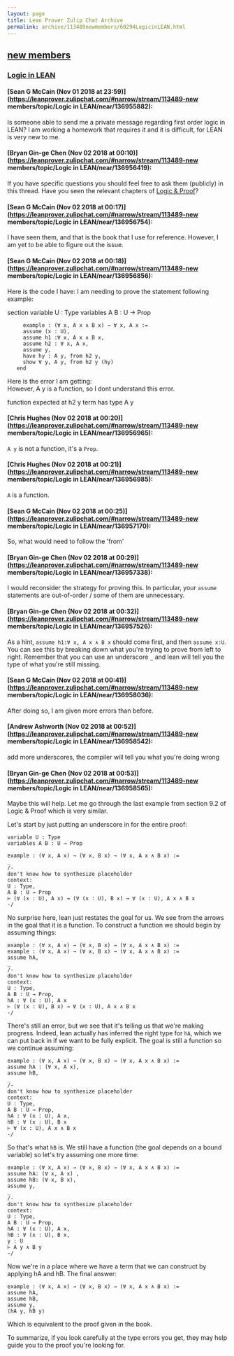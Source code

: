 ```yaml
---
layout: page
title: Lean Prover Zulip Chat Archive 
permalink: archive/113489newmembers/60294LogicinLEAN.html
---
```


## [new members](index.html)
### [Logic in LEAN](60294LogicinLEAN.html)

#### [Sean G McCain (Nov 01 2018 at 23:59)](https://leanprover.zulipchat.com/#narrow/stream/113489-new members/topic/Logic in LEAN/near/136955882):
Is someone able to send me a private message regarding first order logic in LEAN? I am working a homework that requires it and it is difficult, for LEAN is very new to me.

#### [Bryan Gin-ge Chen (Nov 02 2018 at 00:10)](https://leanprover.zulipchat.com/#narrow/stream/113489-new members/topic/Logic in LEAN/near/136956419):
If you have specific questions you should feel free to ask them (publicly) in this thread. Have you seen the relevant chapters of [Logic & Proof](http://avigad.github.io/logic_and_proof/first_order_logic.html)?

#### [Sean G McCain (Nov 02 2018 at 00:17)](https://leanprover.zulipchat.com/#narrow/stream/113489-new members/topic/Logic in LEAN/near/136956754):
I have seen them, and that is the book that I use for reference. However, I am yet to be able to figure out the issue.

#### [Sean G McCain (Nov 02 2018 at 00:18)](https://leanprover.zulipchat.com/#narrow/stream/113489-new members/topic/Logic in LEAN/near/136956856):
Here is the code I have: 
I am needing to prove the statement following example:
     
  section
         variable U : Type
         variables A B : U → Prop

         example : (∀ x, A x ∧ B x) → ∀ x, A x :=
         assume (x : U),
         assume h1 :∀ x, A x ∧ B x,
         assume h2 : ∀ x, A x,
         assume y,
         have hy : A y, from h2 y,
         show ∀ y, A y, from h2 y (hy) 
       end

Here is the error  I am getting:  
However, A y is a function, so I dont understand this error. 

function expected at
  h2 y
term has type
  A y

#### [Chris Hughes (Nov 02 2018 at 00:20)](https://leanprover.zulipchat.com/#narrow/stream/113489-new members/topic/Logic in LEAN/near/136956965):
`A y` is not a function, it's a `Prop`.

#### [Chris Hughes (Nov 02 2018 at 00:21)](https://leanprover.zulipchat.com/#narrow/stream/113489-new members/topic/Logic in LEAN/near/136956985):
`A` is a function.

#### [Sean G McCain (Nov 02 2018 at 00:25)](https://leanprover.zulipchat.com/#narrow/stream/113489-new members/topic/Logic in LEAN/near/136957170):
So, what would need to follow the 'from'

#### [Bryan Gin-ge Chen (Nov 02 2018 at 00:29)](https://leanprover.zulipchat.com/#narrow/stream/113489-new members/topic/Logic in LEAN/near/136957338):
I would reconsider the strategy for proving this. In particular, your `assume` statements are out-of-order / some of them are unnecessary.

#### [Bryan Gin-ge Chen (Nov 02 2018 at 00:32)](https://leanprover.zulipchat.com/#narrow/stream/113489-new members/topic/Logic in LEAN/near/136957526):
As a hint, `assume h1:∀ x, A x ∧ B x` should come first, and then `assume x:U`. You can see this by breaking down what you're trying to prove from left to right. Remember that you can use an underscore `_` and lean will tell you the type of what you're still missing.

#### [Sean G McCain (Nov 02 2018 at 00:41)](https://leanprover.zulipchat.com/#narrow/stream/113489-new members/topic/Logic in LEAN/near/136958036):
After doing so, I am given more errors than before.

#### [Andrew Ashworth (Nov 02 2018 at 00:52)](https://leanprover.zulipchat.com/#narrow/stream/113489-new members/topic/Logic in LEAN/near/136958542):
add more underscores, the compiler will tell you what you're doing wrong

#### [Bryan Gin-ge Chen (Nov 02 2018 at 00:53)](https://leanprover.zulipchat.com/#narrow/stream/113489-new members/topic/Logic in LEAN/near/136958565):
Maybe this will help. Let me go through the last example from section 9.2 of Logic & Proof which is very similar. 

Let's start by just putting an underscore in for the entire proof:
```lean
variable U : Type
variables A B : U → Prop

example : (∀ x, A x) → (∀ x, B x) → (∀ x, A x ∧ B x) :=
_ 
/-
don't know how to synthesize placeholder
context:
U : Type,
A B : U → Prop
⊢ (∀ (x : U), A x) → (∀ (x : U), B x) → ∀ (x : U), A x ∧ B x
-/
```
No surprise here, lean just restates the goal for us. We see from the arrows in the goal that it is a function. To construct a function we should begin by assuming things:
```lean
example : (∀ x, A x) → (∀ x, B x) → (∀ x, A x ∧ B x) :=
example : (∀ x, A x) → (∀ x, B x) → (∀ x, A x ∧ B x) :=
assume hA,
_
/-
don't know how to synthesize placeholder
context:
U : Type,
A B : U → Prop,
hA : ∀ (x : U), A x
⊢ (∀ (x : U), B x) → ∀ (x : U), A x ∧ B x
-/
```
There's still an error, but we see that it's telling us that we're making progress. Indeed, lean actually has inferred the right type for `hA`, which we can put back in if we want to be fully explicit. The goal is still a function so we continue assuming:
```lean
example : (∀ x, A x) → (∀ x, B x) → (∀ x, A x ∧ B x) :=
assume hA : (∀ x, A x),
assume hB,
_
/-
don't know how to synthesize placeholder
context:
U : Type,
A B : U → Prop,
hA : ∀ (x : U), A x,
hB : ∀ (x : U), B x
⊢ ∀ (x : U), A x ∧ B x
-/
```
So that's what `hB` is. We still have a function (the goal depends on a bound variable) so let's try assuming one more time:
```lean
example : (∀ x, A x) → (∀ x, B x) → (∀ x, A x ∧ B x) :=
assume hA: (∀ x, A x) ,
assume hB: (∀ x, B x),
assume y,
_
/-
don't know how to synthesize placeholder
context:
U : Type,
A B : U → Prop,
hA : ∀ (x : U), A x,
hB : ∀ (x : U), B x,
y : U
⊢ A y ∧ B y
-/
```
Now we're in a place where we have a term that we can construct by applying hA and hB. The final answer:
```lean
example : (∀ x, A x) → (∀ x, B x) → (∀ x, A x ∧ B x) :=
assume hA,
assume hB,
assume y,
⟨hA y, hB y⟩
```
Which is equivalent to the proof given in the book. 

To summarize, if you look carefully at the type errors you get, they may help guide you to the proof you're looking for.

